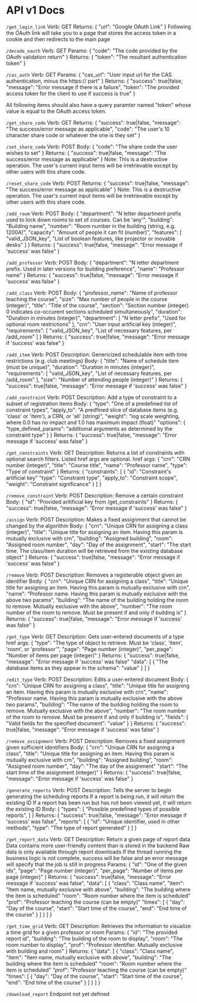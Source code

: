 # API v1 Docs

`/get_login_link`
Verb: GET
Returns: {
    "url": "Google OAuth Link"
}
Following the OAuth link will take you to a page that stores the access token in a cookie and then redirects to the main page


`/decode_oauth`
Verb: GET
Params: {
    "code": "The code provided by the OAuth validation return"
}
Returns: {
    "token": "The resultant authentication token"
}

`/cas_auth`
Verb: GET
Params: {
    "cas_url": "User input url for the CAS authentication, minus the https:// part"
}
Returns: {
    "success": true|false,
    "message": "Error message if there is a failure",
    "token": "The provided access token for the client to use if success is true"
}


All following items should also have a query paramter named "token" whose value is equal to the OAuth access token.

`/get_share_code`
Verb: GET
Returns: {
    "success": true|false,
    "message": "The success/error message as applicable",
    "code": "The user's 10 character share code or whatever the one is they set"
}

`/set_share_code`
Verb: POST
Body: {
    "code": "The share code the user wishes to set"
}
Returns: {
    "success": true|false,
    "message": "The success/error message as applicable"
}
Note: This is a destructive operation. The user's current input items will be irretrievable except by other users with this share code.

`/reset_share_code`
Verb: POST
Returns: {
    "success": true|false,
    "message": "The success/error message as applicable"
}
Note: This is a destructive operation. The user's current input items will be irretrievable except by other users with this share code.

`/add_room`
Verb: POST
Body: {
    "department": "N letter department prefix used to lock down rooms to set of courses. Can be 'any'",
    "building": "Building name",
    "number": "Room number in the building (string, e.g. 1200A)",
    "capacity": "Amount of people it can fit (number)",
    "features": [
        "valid_JSON_key",
        "List of boolean features, like projector or movable desks"
    ]
}
Returns: {
    "success": true|false,
    "message": "Error message if 'success' was false"
}

`/add_professor`
Verb: POST
Body: {
    "department": "N letter department prefix. Used in later versions for building preference",
    "name": "Professor name"
}
Returns: {
    "success": true|false,
    "message": "Error message if 'success' was false"
}

`/add_class`
Verb: POST
Body: {
    "professor_name": "Name of professor teaching the course",
    "size": "Max number of people in the course (integer)",
    "title": "Title of the course",
    "section": "Section number (integer). 0 indicates co-occurent sections scheduled simultaneously",
    "duration": "Duration in minutes (integer)",
    "department": [
        "N letter prefix",
        "Used for optional room restrictions"
    ],
    "crn": "User input artificial key (integer)",
    "requirements": [
        "valid_JSON_key",
        "List of necessary features, per /add_room"
    ]
}
Returns: {
    "success": true|false,
    "message": "Error message if 'success' was false"
}

`/add_item`
Verb: POST
Description: Genericized schedulable item with time restrictions (e.g. club meetings)
Body: {
    "title": "Name of schedule item (must be unique)",
    "duration": "Duration in minutes (integer)",
    "requirements": [
        "valid_JSON_key",
        "List of necessary features, per /add_room"
    ],
    "size": "Number of attending people (integer)"
}
Returns: {
    "success": true|false,
    "message": "Error message if 'success' was false"
}

`/add_constraint`
Verb: POST
Description: Add a type of constraint to a subset of registration items
Body: {
    "type": "One of a predefined list of constraint types",
    "apply_to": "A predfined slice of database items (e.g. 'class' or 'item'), a CRN, or 'all' (string)",
    "weight": "log scale weighting, where 0.0 has no impact and 1.0 has maximum impact (float)"
    "options": {
        "type_defined_params": "additional arguments as determined by the constraint type"
    }
}
Returns: {
    "success": true|false,
    "message": "Error message if 'success' was false"
}

`/get_constraints`
Verb: GET
Description: Returns a list of constraints with optional search filters. Listed href args are optional.
href args: {
    "crn": "CRN number (integer)",
    "title": "Course title",
    "name": "Professor name",
    "type": "Type of constraint"
}
Returns: {
    "constraints": [
        {
            "id": "Constraint's artificial key"
            "type": "Constraint type",
            "apply_to": "Constraint scope",
            "weight": "Constraint significance"
        }
    ]
}

`/remove_constraint`
Verb: POST
Description: Remove a certain constraint
Body: {
    "id": "Provided aritificial key from /get_constraints"
}
Returns: {
    "success": true|false,
    "message": "Error message if 'success' was false"
}

`/assign`
Verb: POST
Description: Makes a fixed assignment that cannot be changed by the algorithm
Body: {
    "crn": "Unique CRN for assigning a class (integer)",
    "title": "Unique title for assigning an item. Having this param is mutually exclusive with crn",
    "building": "Assigned building",
    "room": "Assigned room number",
    "day": "Day of the assignment",
    "start": "The start time. The class/item duration will be retrieved from the existing database object"
}
Returns: {
    "success": true|false,
    "message": "Error message if 'success' was false"
}

`/remove`
Verb: POST
Description: Removes a registerable object given an identifier
Body: {
    "crn": "Unique CRN for assigning a class",
    "title": "Unique title for assigning an item. Having this param is mutually exclusive with crn",
    "name": "Professor name. Having this param is mutually exclusive with the above two params",
    "building": "The name of the building holding the room to remove. Mutually exclusive with the above",
    "number": "The room number of the room to remove. Must be present if and only if building is"
}
Returns: {
    "success": true|false,
    "message": "Error message if 'success' was false"
}

`/get_type`
Verb: GET
Description: Gets user-entered documents of a type
href args: {
    "type": "The type of object to retrieve. Must be 'class', 'item', 'room', or 'professor'",
    "page": "Page number (integer)",
    "per_page": "Number of items per page (integer)"
}
Returns: {
    "success": true|false,
    "message": "Error message if 'success' was false"
    "data": [
        {
            "The database items as they appear in the schema": "value"
        }
    ]
}

`/edit_type`
Verb: POST
Description: Edits a user-entered document
Body: {
    "crn": "Unique CRN for assigning a class",
    "title": "Unique title for assigning an item. Having this param is mutually exclusive with crn",
    "name": "Professor name. Having this param is mutually exclusive with the above two params",
    "building": "The name of the building holding the room to remove. Mutually exclusive with the above",
    "number": "The room number of the room to remove. Must be present if and only if building is",
    "fields": {
        "Valid fields for the specified document": "value"
    }
}
Returns: {
    "success": true|false,
    "message": "Error message if 'success' was false"
}

`/remove_assignment`
Verb: POST
Description: Removes a fixed assignment given sufficient identifiers
Body: {
    "crn": "Unique CRN for assigning a class",
    "title": "Unique title for assigning an item. Having this param is mutually exclusive with crn",
    "building": "Assigned building",
    "room": "Assigned room number",
    "day": "The day of the assignment"
    "start": "The start time of the assignment (integer)"
}
Returns: {
    "success": true|false,
    "message": "Error message if 'success' was false"
}

`/generate_reports`
Verb: POST
Description:
Tells the server to begin generating the scheduling reports
If a report is being run, it will return the existing ID
If a report has been run but has not been viewed yet, it will return the existing ID
Body: {
    "types": [
        "Possible predefined types of possible reports",
    ]
}
Returns: {
    "success": true|false,
    "message": "Error message if 'success' was false",
    "reports": [
        {
            "id": "Unique identifier, used in other methods",
            "type": "The type of report generated"
        }
    ]
}

`/get_report_data`
Verb: GET
Description:
Return a given page of report data
Data contains more user-friendly content than is stored in the backend
Raw data is only available through report downloads
If the thread running the business logic is not complete,
    success will be false and an error message will specify that the job is still in progress
Params: {
    "id": "One of the given ids",
    "page": "Page number (integer)",
    "per_page": "Number of items per page (integer)"
}
Returns: {
    "success": true|false,
    "message": "Error message if 'success' was false",
    "data": [
        {
            "class": "Class name",
            "item": "Item name, mutually exclusive with above",
            "building": "The building where the item is scheduled"
            "room": "Room number where the item is scheduled"
            "prof": "Professor teaching the course (can be empty)"
            "times": [
                {
                    "day": "Day of the course",
                    "start": "Start time of the course",
                    "end": "End time of the course"
                }
            ]
        }
    ]
}

`/get_time_grid`
Verb: GET
Description: Retrieves the information to visualize a time grid for a given professor or room
Params: {
    "id": "The provided report id",
    "building": "The building of the room to display",
    "room": "The room number to display",
    "prof": "Professor identifier. Mutually exclusive with building and room"
}
Returns: {
    "data": [
        {
            "class": "Class name",
            "item": "Item name, mutually exclusive with above",
            "building": "The building where the item is scheduled"
            "room": "Room number where the item is scheduled"
            "prof": "Professor teaching the course (can be empty)"
            "times": [
                {
                    "day": "Day of the course",
                    "start": "Start time of the course",
                    "end": "End time of the course"
                }
            ]
        }
    ]
}

`/download_report`
Endpoint not yet defined
